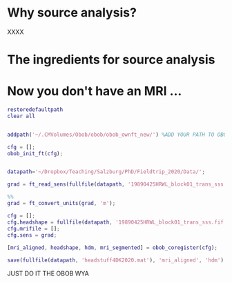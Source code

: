 



# Why source analysis?



XXXX



# The ingredients for source analysis



# Now you don't have an MRI ...



```matlab
restoredefaultpath
clear all


addpath('~/.CMVolumes/Obob/obob/obob_ownft_new/') %ADD YOUR PATH TO OBOB_OWNFT

cfg = [];
obob_init_ft(cfg); 


datapath='~/Dropbox/Teaching/Salzburg/PhD/Fieldtrip_2020/Data/';

grad = ft_read_sens(fullfile(datapath, '19890425HRWL_block01_trans_sss.fif'));

%%
grad = ft_convert_units(grad, 'm');

cfg = [];
cfg.headshape = fullfile(datapath, '19890425HRWL_block01_trans_sss.fif');
cfg.mrifile = [];
cfg.sens = grad;
 
[mri_aligned, headshape, hdm, mri_segmented] = obob_coregister(cfg);

save(fullfile(datapath, 'headstuff4DK2020.mat'), 'mri_aligned', 'hdm')
```



JUST DO IT THE OBOB WYA